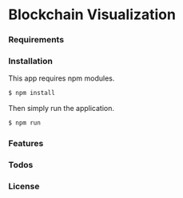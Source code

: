 # Blockchain Visualization

### Requirements

### Installation

This app requires npm modules.

```sh
$ npm install
```

Then simply run the application. 

```sh
$ npm run
```

### Features

### Todos

### License
